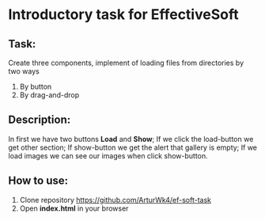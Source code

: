 Introductory task for EffectiveSoft
===================================
Task:
-----------------------------------
Create three components, implement of loading files from directories by two ways
1. By button
2. By drag-and-drop

Description:
-----------------------------------
In first we have two buttons **Load** and **Show**;
If we click the load-button we get other section;
If show-button we get the alert that gallery is empty;
If we load images we can see our images when click show-button.

How to use:
-----------------------------------
1. Clone repository <https://github.com/ArturWk4/ef-soft-task>
2. Open **index.html** in your browser